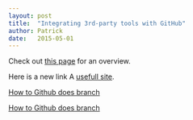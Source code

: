 ```yaml
---
layout: post
title:  "Integrating 3rd-party tools with GitHub"
author: Patrick
date:   2015-05-01
---
```

Check out [this page](https://github.com/integrations) for an overview.

Here is a new link
A [usefull site](http://google.com).

[How to Github does branch](http://yahoo.com)

[How to Github does branch](http://yahoo.com)
